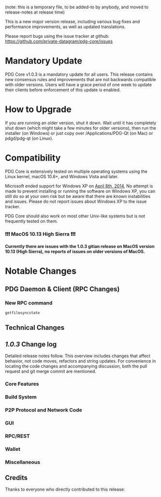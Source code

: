 (note: this is a temporary file, to be added-to by anybody, and moved to release-notes at release time)


This is a new major version release, including various bug fixes and performance improvements, as well as updated translations.

Please report bugs using the issue tracker at github: <https://github.com/private-datagram/pdg-core/issues>


Mandatory Update
==============

PDG Core v1.0.3 is a mandatory update for all users. This release contains new consensus rules and improvements that are not backwards compatible with older versions. Users will have a grace period of one week to update their clients before enforcement of this update is enabled.


How to Upgrade
==============

If you are running an older version, shut it down. Wait until it has completely shut down (which might take a few minutes for older versions), then run the installer (on Windows) or just copy over /Applications/PDG-Qt (on Mac) or pdgd/pdg-qt (on Linux).


Compatibility
==============

PDG Core is extensively tested on multiple operating systems using
the Linux kernel, macOS 10.8+, and Windows Vista and later.

Microsoft ended support for Windows XP on [April 8th, 2014](https://www.microsoft.com/en-us/WindowsForBusiness/end-of-xp-support),
No attempt is made to prevent installing or running the software on Windows XP, you
can still do so at your own risk but be aware that there are known instabilities and issues.
Please do not report issues about Windows XP to the issue tracker.

PDG Core should also work on most other Unix-like systems but is not
frequently tested on them.

### :exclamation::exclamation::exclamation: MacOS 10.13 High Sierra :exclamation::exclamation::exclamation:

**Currently there are issues with the 1.0.3 gitian release on MacOS version 10.13 (High Sierra), no reports of issues on older versions of MacOS.**

 
Notable Changes
==============

PDG Daemon & Client (RPC Changes)
--------------

### New RPC command
`getfilesyncstate`



Technical Changes
--------------


*1.0.3* Change log
--------------

Detailed release notes follow. This overview includes changes that affect behavior, not code moves, refactors and string updates. For convenience in locating the code changes and accompanying discussion, both the pull request and git merge commit are mentioned.

### Core Features


### Build System

 
### P2P Protocol and Network Code


### GUI

 
### RPC/REST
 

### Wallet

 
### Miscellaneous
 
 
 
## Credits

Thanks to everyone who directly contributed to this release:
